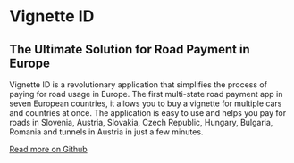 # Vignette ID

## The Ultimate Solution for Road Payment in Europe

Vignette ID is a revolutionary application that simplifies the process of paying for road usage in Europe. 
The first multi-state road payment app in seven European countries, it allows you to buy a vignette for multiple cars and countries at once. 
The application is easy to use and helps you pay for roads in Slovenia, Austria, Slovakia, Czech Republic, Hungary, Bulgaria, 
Romania and tunnels in Austria in just a few minutes.

[Read more on Github](https://github.com/eu-vignette/.github/tree/main/profile)


<!-- 
You can write full markdown in these documents. Syntax highlighting and full
Github Flavored markdown are supported. To learn more about customizing the
documentation of this developer portal
[see the documentation](https://zuplo.com/docs/developer-portal/adding-pages).

```ts
const response = await fetch("https://echo.zuplo.io", {
  headers: {
    "content-type": "application/json",
  },
});

const data = await response.json();
console.log(data);
```

## Labore et Dolore

Lorem ipsum dolor sit amet, consectetur adipiscing elit, sed do eiusmod tempor
incididunt ut labore et dolore magna aliqua. Ut enim ad minim veniam, quis
nostrud exercitation ullamco laboris nisi ut aliquip ex ea commodo consequat.
Duis aute irure dolor in reprehenderit in voluptate velit esse cillum dolore eu
fugiat nulla pariatur. Excepteur sint occaecat cupidatat non proident, sunt in
culpa qui officia deserunt mollit anim id est laborum.

| Item            | Description                                  | Quanity |
| --------------- | -------------------------------------------- | ------- |
| ullamco laboris | reprehenderit in voluptate velit esse cillum | 21      |
| Excepteur sint  | tempor incididunt ut labore                  | 1       |
| anim id est     | irure dolor in reprehenderit in voluptate    | 82      |
| non proiden     | cupidatat non proident, sunt in              | 53      |

## Aliquip pariatur

Excepteur sint occaecat cupidatat non proident, sunt in culpa qui officia
deserunt mollit anim id est laborum.

- **Item 1** - ullamco laboris nisi ut aliquip ex ea commodo
- **Item 2** - ullamco laboris nisi ut aliquip ex ea commodo
- **Item 3** - ullamco laboris nisi ut aliquip ex ea commodo
- **Item 4** - ullamco laboris nisi ut aliquip ex ea commodo -->
